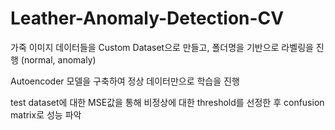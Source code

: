 # Leather-Anomaly-Detection-CV

가죽 이미지 데이터들을 Custom Dataset으로 만들고, 폴더명을 기반으로 라벨링을 진행 (normal, anomaly)

Autoencoder 모델을 구축하여 정상 데이터만으로 학습을 진행

test dataset에 대한 MSE값을 통해 비정상에 대한 threshold를 선정한 후 confusion matrix로 성능 파악
